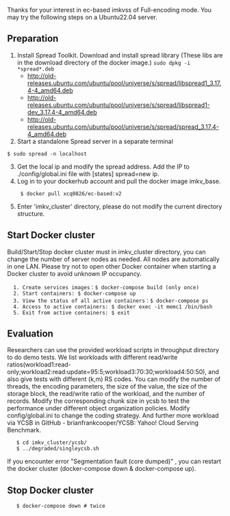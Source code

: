 Thanks for your interest in ec-based imkvss of Full-encoding mode. You may try the following steps on a Ubuntu22.04 server.

Preparation
----
1. Install Spread Toolkit. Download and install spread library (These libs are in the download directory of the docker image.)
   ```sudo dpkg -i *spread*.deb ```
   * http://old-releases.ubuntu.com/ubuntu/pool/universe/s/spread/libspread1_3.17.4-4_amd64.deb
   * http://old-releases.ubuntu.com/ubuntu/pool/universe/s/spread/libspread1-dev_3.17.4-4_amd64.deb
   * http://old-releases.ubuntu.com/ubuntu/pool/universe/s/spread/spread_3.17.4-4_amd64.deb
2. Start a standalone Spread server in a separate terminal
 ```shell
 $ sudo spread -n localhost
 ```
3. Get the local ip and modify the spread address. Add the IP to ./config/global.ini file with [states] spread=new ip.
4. Log in to your dockerhub account and pull the docker image imkv_base.
   ```shell
    $ docker pull xcq0826/ec-based:v2
   ```
5. Enter 'imkv_cluster' directory, please do not modify the current directory structure.

Start Docker cluster
----
Build/Start/Stop docker cluster must in imkv_cluster directory, you can change the number of server nodes as needed.
    All nodes are automatically in one LAN.
    Please try not to open other Docker container when starting a Docker cluster to avoid unknown IP occupancy.
```shell
  1. Create services images：$ docker-compose build (only once)
  2. Start containers: $ docker-compose up
  3. View the status of all active containers：$ docker-compose ps
  4. Access to active containers: $ docker exec -it memc1 /bin/bash 
  5. Exit from active containers: $ exit
```

Evaluation
----

Researchers can use the  provided workload scripts in throughput directory to do demo tests.
   We list workloads with different read/write ratios(workload1:read-only;workload2:read:update=95:5;workload3:70:30;workload4:50:50), and also give tests with different (k,m) RS codes.
   You can modify the number of threads, the encoding parameters, the size of the value, the size of the storage block, the read/write ratio of the workload,
   and the number of records. Modify the corresponding chunk size in ycsb to test the performance under different object organization policies. Modify config/global.ini to change the coding strategy.
   And further more workload via YCSB in GitHub - brianfrankcooper/YCSB: Yahoo! Cloud Serving Benchmark.
```shell
   $ cd imkv_cluster/ycsb/
   $ ../degraded/singleycsb.sh
```
If you encounter error "Segmentation fault (core dumped)" , you can restart the docker cluster (docker-compose down & docker-compose up).

Stop Docker cluster
----
```shell
   $ docker-compose down # twice